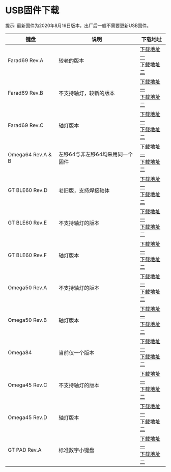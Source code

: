 
USB固件下载
=====================
提示: 最新固件为2020年8月16日版本，出厂后一般不需要更新USB固件。

| 键盘        | 说明          | 下载地址 |
| ------------| --            |---- |
| Farad69 Rev.A     | 较老的版本        |<a href="http://lotkb.cn/down/ch554/farad69-a-ch554.bin" class="button">下载地址一</a><br><a href="http://glab.online/down/ch554/farad69-a-ch554.bin" class="button">下载地址二</a> |
| Farad69 Rev.B     | 不支持轴灯，较新的版本        |<a href="http://lotkb.cn/down/ch554/farad69-b-ch554.bin" class="button">下载地址一</a><br><a href="http://glab.online/down/ch554/farad69-b-ch554.bin" class="button">下载地址二</a> |
| Farad69 Rev.C     | 轴灯版本        |<a href="http://lotkb.cn/down/ch554/farad69-c-ch554.bin" class="button">下载地址一</a><br><a href="http://glab.online/down/ch554/farad69-c-ch554.bin" class="button">下载地址二</a> |
| Omega64 Rev.A & B     | 左移64与非左移64均采用同一个固件        |<a href="http://lotkb.cn/down/ch554/Omega64-ch554.bin" class="button">下载地址一</a><br><a href="http://glab.online/down/ch554/Omega64-ch554.bin" class="button">下载地址二</a> |
| GT BLE60 Rev.D     | 老旧版，支持焊接轴体        |<a href="http://lotkb.cn/down/ch554/gt-ble60-d-ch554.bin" class="button">下载地址一</a><br><a href="http://glab.online/down/ch554/gt-ble60-d-ch554.bin" class="button">下载地址二</a> |
| GT BLE60 Rev.E     | 不支持轴灯的版本        |<a href="http://lotkb.cn/down/ch554/gt-ble60-e-ch554.bin" class="button">下载地址一</a><br><a href="http://glab.online/down/ch554/gt-ble60-e-ch554.bin" class="button">下载地址二</a> |
| GT BLE60 Rev.F     | 轴灯版本        |<a href="http://lotkb.cn/down/ch554/gt-ble60-f-ch554.bin" class="button">下载地址一</a><br><a href="http://glab.online/down/ch554/gt-ble60-f-ch554.bin" class="button">下载地址二</a> |
| Omega50 Rev.A    | 不支持轴灯的版本      |<a href="http://lotkb.cn/down/ch554/Omega50-a-ch554.bin" class="button">下载地址一</a><br><a href="http://glab.online/down/ch554/Omega50-a-ch554.bin" class="button">下载地址二</a> |
| Omega50 Rev.B    | 轴灯版本      |<a href="http://lotkb.cn/down/ch554/Omega50-b-ch554.bin" class="button">下载地址一</a><br><a href="http://glab.online/down/ch554/Omega50-b-ch554.bin" class="button">下载地址二</a> |
| Omega84    | 当前仅一个版本        |<a href="http://lotkb.cn/down/ch554/Omega84-ch554.bin" class="button">下载地址一</a><br><a href="http://glab.online/down/ch554/Omega84-ch554.bin" class="button">下载地址二</a> |
| Omega45 Rev.C    | 不支持轴灯的版本        |<a href="http://lotkb.cn/down/ch554/Omega45-c-ch554.bin" class="button">下载地址一</a><br><a href="http://glab.online/down/ch554/Omega45-c-ch554.bin" class="button">下载地址二</a> |
| Omega45 Rev.D    | 轴灯版本        |<a href="http://lotkb.cn/down/ch554/Omega45-d-ch554.bin" class="button">下载地址一</a><br><a href="http://glab.online/down/ch554/Omega45-d-ch554.bin" class="button">下载地址二</a>|
| GT PAD Rev.A    | 标准数字小键盘        |<a href="http://lotkb.cn/down/ch554/gt-pad-a-ch554.bin" class="button">下载地址一</a><br><a href="http://glab.online/down/ch554/gt-pad-a-ch554.bin" class="button">下载地址二</a> |
